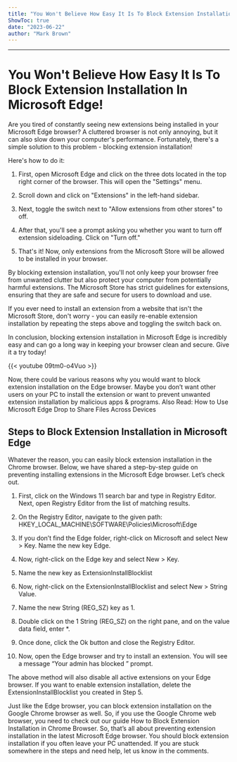 ```yaml
---
title: "You Won't Believe How Easy It Is To Block Extension Installation In Microsoft Edge!"
ShowToc: true 
date: "2023-06-22"
author: "Mark Brown"
---
```

*****
# You Won't Believe How Easy It Is To Block Extension Installation In Microsoft Edge!

Are you tired of constantly seeing new extensions being installed in your Microsoft Edge browser? A cluttered browser is not only annoying, but it can also slow down your computer's performance. Fortunately, there's a simple solution to this problem - blocking extension installation!

Here's how to do it:

1. First, open Microsoft Edge and click on the three dots located in the top right corner of the browser. This will open the "Settings" menu.

2. Scroll down and click on "Extensions" in the left-hand sidebar. 

3. Next, toggle the switch next to "Allow extensions from other stores" to off. 

4. After that, you'll see a prompt asking you whether you want to turn off extension sideloading. Click on "Turn off."

5. That's it! Now, only extensions from the Microsoft Store will be allowed to be installed in your browser.

By blocking extension installation, you'll not only keep your browser free from unwanted clutter but also protect your computer from potentially harmful extensions. The Microsoft Store has strict guidelines for extensions, ensuring that they are safe and secure for users to download and use.

If you ever need to install an extension from a website that isn't the Microsoft Store, don't worry - you can easily re-enable extension installation by repeating the steps above and toggling the switch back on.

In conclusion, blocking extension installation in Microsoft Edge is incredibly easy and can go a long way in keeping your browser clean and secure. Give it a try today!

{{< youtube 09tm0-o4Vuo >}} 



Now, there could be various reasons why you would want to block extension installation on the Edge browser. Maybe you don’t want other users on your PC to install the extension or want to prevent unwanted extension installation by malicious apps & programs.
Also Read: How to Use Microsoft Edge Drop to Share Files Across Devices

 
## Steps to Block Extension Installation in Microsoft Edge


Whatever the reason, you can easily block extension installation in the Chrome browser. Below, we have shared a step-by-step guide on preventing installing extensions in the Microsoft Edge browser. Let’s check out.
1. First, click on the Windows 11 search bar and type in Registry Editor. Next, open Registry Editor from the list of matching results.

2. On the Registry Editor, navigate to the given path:
HKEY_LOCAL_MACHINE\SOFTWARE\Policies\Microsoft\Edge

3. If you don’t find the Edge folder, right-click on Microsoft and select New > Key. Name the new key Edge.
4. Now, right-click on the Edge key and select New > Key.

5. Name the new key as ExtensionInstallBlocklist

6. Now, right-click on the ExtensionInstallBlocklist and select New > String Value.

7. Name the new String (REG_SZ) key as 1.

8. Double click on the 1 String (REG_SZ) on the right pane, and on the value data field, enter *.

9. Once done, click the Ok button and close the Registry Editor.
10. Now, open the Edge browser and try to install an extension. You will see a message “Your admin has blocked <extension name>” prompt.

The above method will also disable all active extensions on your Edge browser. If you want to enable extension installation, delete the ExtensionInstallBlocklist you created in Step 5.

Just like the Edge browser, you can block extension installation on the Google Chrome browser as well. So, if you use the Google Chrome web browser, you need to check out our guide How to Block Extension Installation in Chrome Browser.
So, that’s all about preventing extension installation in the latest Microsoft Edge browser. You should block extension installation if you often leave your PC unattended. If you are stuck somewhere in the steps and need help, let us know in the comments.




